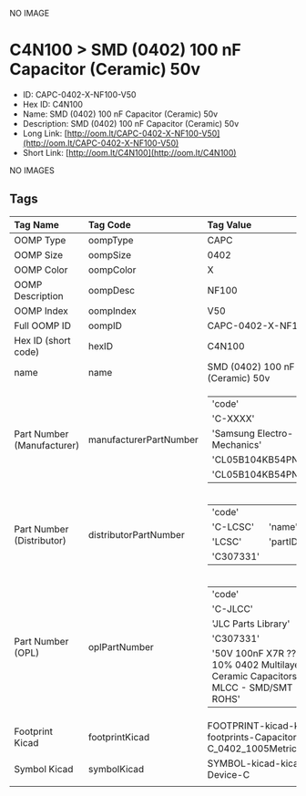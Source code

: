 


  
NO IMAGE  
# C4N100 > SMD (0402) 100 nF Capacitor (Ceramic) 50v

- ID: CAPC-0402-X-NF100-V50
- Hex ID: C4N100
- Name: SMD (0402) 100 nF Capacitor (Ceramic) 50v
- Description: SMD (0402) 100 nF Capacitor (Ceramic) 50v
- Long Link: [http://oom.lt/CAPC-0402-X-NF100-V50](http://oom.lt/CAPC-0402-X-NF100-V50)
- Short Link: [http://oom.lt/C4N100](http://oom.lt/C4N100)
  
NO IMAGES  
## Tags
  

|Tag Name|Tag Code|Tag Value|
| :--- | :--- | :--- |
|OOMP Type|oompType|CAPC|
|OOMP Size|oompSize|0402|
|OOMP Color|oompColor|X|
|OOMP Description|oompDesc|NF100|
|OOMP Index|oompIndex|V50|
|Full OOMP ID|oompID|CAPC-0402-X-NF100-V50|
|Hex ID (short code)|hexID|C4N100|
|name|name|SMD (0402) 100 nF Capacitor (Ceramic) 50v|
|Part Number (Manufacturer)|manufacturerPartNumber|<table><tr><td>'code'</td></tr><tr><td> 'C-XXXX'</td><td> 'name'</td></tr><tr><td> 'Samsung Electro-Mechanics'</td><td> 'partID'</td></tr><tr><td> 'CL05B104KB54PNC'</td><td> 'partName'</td></tr><tr><td> 'CL05B104KB54PNC'</td></tr></table>|
|Part Number (Distributor)|distributorPartNumber|<table><tr><td>'code'</td></tr><tr><td> 'C-LCSC'</td><td> 'name'</td></tr><tr><td> 'LCSC'</td><td> 'partID'</td></tr><tr><td> 'C307331'</td></tr></table>|
|Part Number (OPL)|oplPartNumber|<table><tr><td>'code'</td></tr><tr><td> 'C-JLCC'</td><td> 'name'</td></tr><tr><td> 'JLC Parts Library'</td><td> 'partID'</td></tr><tr><td> 'C307331'</td><td> 'partName'</td></tr><tr><td> '50V 100nF X7R ??10% 0402  Multilayer Ceramic Capacitors MLCC - SMD/SMT ROHS'</td></tr></table>|
|Footprint Kicad|footprintKicad|FOOTPRINT-kicad-kicad-footprints-Capacitor_SMD-C_0402_1005Metric|
|Symbol Kicad|symbolKicad|SYMBOL-kicad-kicad-symbols-Device-C|
||||
